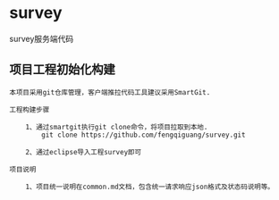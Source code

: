# survey

survey服务端代码

## 项目工程初始化构建
	
	本项目采用git仓库管理，客户端推拉代码工具建议采用SmartGit.

	工程构建步骤

		1、通过smartgit执行git clone命令，将项目拉取到本地.
			git clone https://github.com/fengqiguang/survey.git

		2、通过eclipse导入工程survey即可

	项目说明

		1、项目统一说明在common.md文档，包含统一请求响应json格式及状态码说明等。



	
